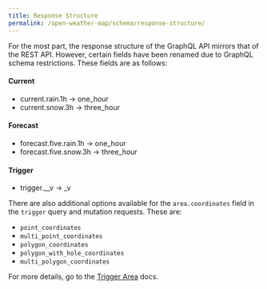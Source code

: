 ```yaml
---
title: Response Structure
permalink: /open-weather-map/schema/response-structure/
---
```


For the most part, the response structure of the GraphQL API mirrors that of the REST API. However, certain fields have been renamed due to GraphQL schema restrictions. These fields are as follows:

#### Current

- current.rain.1h -> one_hour
- current.snow.3h -> three_hour

#### Forecast

- forecast.five.rain.1h -> one_hour
- forecast.five.snow.3h -> three_hour

#### Trigger

- trigger.\_\_v -> \_v

There are also additional options available for the `area.coordinates` field in the `trigger` query and mutation requests. These are:

- `point_coordinates`
- `multi_point_coordinates`
- `polygon_coordinates`
- `polygon_with_hole_coordinates`
- `multi_polygon_coordinates`

For more details, go to the [Trigger Area](/open-weather-map/schema/trigger-area) docs.
